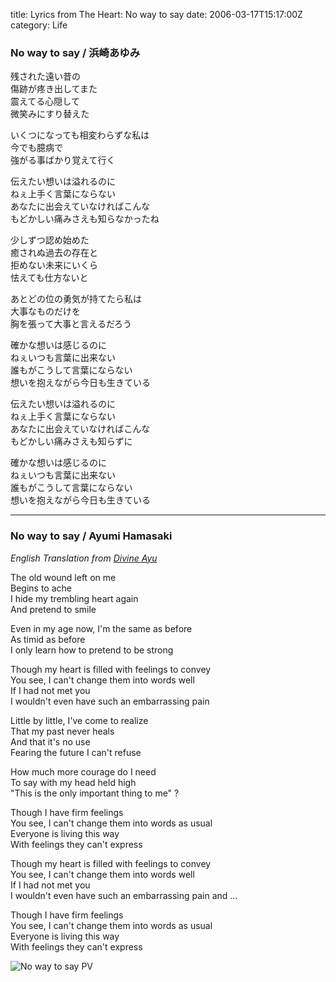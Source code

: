 title: Lyrics from The Heart: No way to say
date: 2006-03-17T15:17:00Z
category: Life

### No way to say / 浜崎あゆみ

残された遠い昔の  
傷跡が疼き出してまた  
震えてる心隠して  
微笑みにすり替えた  

いくつになっても相変わらずな私は  
今でも臆病で  
強がる事ばかり覚えて行く  

伝えたい想いは溢れるのに  
ねぇ上手く言葉にならない  
あなたに出会えていなければこんな  
もどかしい痛みさえも知らなかったね  

少しずつ認め始めた  
癒されぬ過去の存在と  
拒めない未来にいくら  
怯えても仕方ないと  

あとどの位の勇気が持てたら私は  
大事なものだけを  
胸を張って大事と言えるだろう  

確かな想いは感じるのに  
ねぇいつも言葉に出来ない  
誰もがこうして言葉にならない  
想いを抱えながら今日も生きている  

伝えたい想いは溢れるのに  
ねぇ上手く言葉にならない  
あなたに出会えていなければこんな  
もどかしい痛みさえも知らずに  

確かな想いは感じるのに  
ねぇいつも言葉に出来ない  
誰もがこうして言葉にならない  
想いを抱えながら今日も生きている  

---

### No way to say / Ayumi Hamasaki

*English Translation from [Divine Ayu](http://ayumi.primenova.com/)*

The old wound left on me  
Begins to ache  
I hide my trembling heart again  
And pretend to smile  

Even in my age now, I'm the same as before  
As timid as before  
I only learn how to pretend to be strong  

Though my heart is filled with feelings to convey  
You see, I can't change them into words well  
If I had not met you  
I wouldn't even have such an embarrassing pain  

Little by little, I've come to realize  
That my past never heals  
And that it's no use  
Fearing the future I can't refuse  

How much more courage do I need  
To say with my head held high  
"This is the only important thing to me" ?  

Though I have firm feelings  
You see, I can't change them into words as usual  
Everyone is living this way  
With feelings they can't express  

Though my heart is filled with feelings to convey  
You see, I can't change them into words well  
If I had not met you  
I wouldn't even have such an embarrassing pain and …  

Though I have firm feelings  
You see, I can't change them into words as usual  
Everyone is living this way  
With feelings they can't express  

![No way to say PV](https://www.youtube.com/watch?v=PKw-ESc5GW8)
